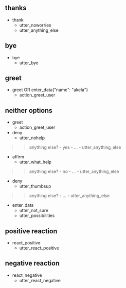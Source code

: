 ## thanks
* thank
    - utter_noworries
    - utter_anything_else

## bye
* bye
    - utter_bye

## greet
* greet OR enter_data{"name": "akela"}
    - action_greet_user

## neither options
* greet
    - action_greet_user
* deny
    - utter_nohelp

>> anything else? - yes
    - ...
    - utter_anything_else
* affirm
    - utter_what_help

>> anything else? - no
    - ...
    - utter_anything_else
* deny
    - utter_thumbsup

>> anything else?
    - ...
    - utter_anything_else
* enter_data
    - utter_not_sure
    - utter_possibilities

## positive reaction
* react_positive
    - utter_react_positive

## negative reaction
* react_negative
    - utter_react_negative
